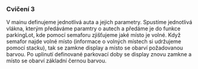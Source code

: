 ### Cvičení 3
V mainu definujeme jednotlivá auta a jejich parametry. Spustíme jednotlivá vlákna, kterým předáváme paramtry o autech a předáme je do funkce parkingLot, 
kde pomocí semaforu zjišťujeme jaké místo je volné. Když semafor najde volné místo (informace o volných místech si udržujeme pomocí stacku), tak se zamkne
display a místo se obarví požadovanou barvou. Po uplinutí definované parkovací doby se display znovu zamkne a místo se obarví základní černou barvou.
